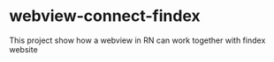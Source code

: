# webview-connect-findex
This project show how a webview in RN can work together with findex website

